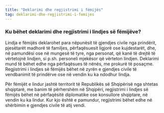 ```yaml
---
title: "Deklarimi dhe regjistrimi i fëmijës"
tag: deklarimi-dhe-regjistrimi-i-femijes
---
```


### Ku bëhet deklarimi dhe regjistrimi i lindjes së fëmijëve?

Lindja e fëmijës deklarohet para nëpunësit të gjendjes civile nga prindërit, pjesëtarët madhorë të familjes, përfaqësuesit ligjorë ose kujdestarët, dhe, në pamundësi ose në mungesë të tyre, nga personat, që kanë të drejtë të vërtetojnë lindjen, si p.sh. personeli mjekësor që vërteton lindjen. Deklarimi mund të bëhet edhe nga përfaqësues të nënës, me prokurë të posaçme. Regjistrimi i lindjes së fëmijës bëhet në zyrën e gjendjes civile të vendbanimit të prindërve ose në vendin ku ka ndodhur lindja.

Për fëmijët e lindur jashtë territorit të Republikës së Shqipërisë nga shtetas shqiptarë, me banim të përhershëm në Shqipëri, regjistrimi i lindjes së fëmijës bëhet në përfaqësitë diplomatike ose konsullore shqiptare, në vendin ku ka lindur. Kur kjo është e pamundur, regjistrimi bëhet edhe në shërbimin e gjendjes civile të atij vendi.
